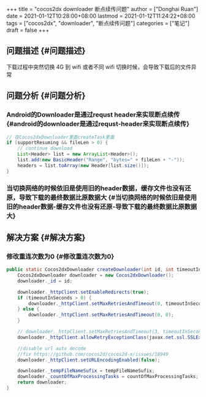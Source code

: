 +++
title = "cocos2dx downloader 断点续传问题"
author = ["Donghai Ruan"]
date = 2021-01-12T10:28:00+08:00
lastmod = 2021-01-12T11:24:22+08:00
tags = ["cocos2dx", "downloader", "断点续传问题"]
categories = ["笔记"]
draft = false
+++

## 问题描述 {#问题描述}

下载过程中突然切换 4G 到 wifi 或者不同 wifi 切换时候，会导致下载后的文件异常
<!--more-->


## 问题分析 {#问题分析}


### Android的Downloader是通过requst header来实现断点续传 {#android的downloader是通过requst-header来实现断点续传}

```java
// 在Cocos2dxDownloader里面createTask里面
if (supportResuming && fileLen > 0) {
    // continue download
    List<Header> list = new ArrayList<Header>();
    list.add(new BasicHeader("Range", "bytes=" + fileLen + "-"));
    headers = list.toArray(new Header[list.size()]);
}
```


### 当切换网络的时候依旧是使用旧的header数据，缓存文件也没有还原，导致下载的最终数据比原数据大 {#当切换网络的时候依旧是使用旧的header数据-缓存文件也没有还原-导致下载的最终数据比原数据大}


## 解决方案 {#解决方案}


### 修改重连次数为0 {#修改重连次数为0}

```java
public static Cocos2dxDownloader createDownloader(int id, int timeoutInSeconds, String tempFileNameSufix, int countOfMaxProcessingTasks) {
    Cocos2dxDownloader downloader = new Cocos2dxDownloader();
    downloader._id = id;

    downloader._httpClient.setEnableRedirects(true);
    if (timeoutInSeconds > 0) {
        downloader._httpClient.setMaxRetriesAndTimeout(0, timeoutInSeconds * 1000);
    } else {
        downloader._httpClient.setMaxRetriesAndTimeout(0, 0);
    }

    // downloader._httpClient.setMaxRetriesAndTimeout(3, timeoutInSeconds * 1000);
    downloader._httpClient.allowRetryExceptionClass(javax.net.ssl.SSLException.class);

    //disable url auto decode
    //fix https://github.com/cocos2d/cocos2d-x/issues/18949
    downloader._httpClient.setURLEncodingEnabled(false);

    downloader._tempFileNameSufix = tempFileNameSufix;
    downloader._countOfMaxProcessingTasks = countOfMaxProcessingTasks;
    return downloader;
}
```
